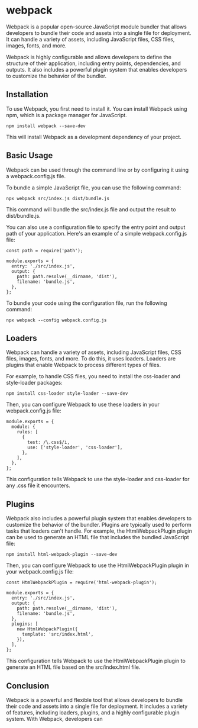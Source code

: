 # webpack
Webpack is a popular open-source JavaScript module bundler that allows developers to bundle their code and assets into a single file for deployment. It can handle a variety of assets, including JavaScript files, CSS files, images, fonts, and more.

Webpack is highly configurable and allows developers to define the structure of their application, including entry points, dependencies, and outputs. It also includes a powerful plugin system that enables developers to customize the behavior of the bundler.

## Installation
To use Webpack, you first need to install it. You can install Webpack using npm, which is a package manager for JavaScript.
~~~~
npm install webpack --save-dev
~~~~
This will install Webpack as a development dependency of your project.

## Basic Usage
Webpack can be used through the command line or by configuring it using a webpack.config.js file.

To bundle a simple JavaScript file, you can use the following command:

~~~~
npx webpack src/index.js dist/bundle.js
~~~~

This command will bundle the src/index.js file and output the result to dist/bundle.js.

You can also use a configuration file to specify the entry point and output path of your application. Here's an example of a simple webpack.config.js file:

~~~~
const path = require('path');

module.exports = {
  entry: './src/index.js',
  output: {
    path: path.resolve(__dirname, 'dist'),
    filename: 'bundle.js',
  },
};
~~~~
To bundle your code using the configuration file, run the following command:

~~~~
npx webpack --config webpack.config.js
~~~~

## Loaders
Webpack can handle a variety of assets, including JavaScript files, CSS files, images, fonts, and more. To do this, it uses loaders. Loaders are plugins that enable Webpack to process different types of files.

For example, to handle CSS files, you need to install the css-loader and style-loader packages:

~~~~
npm install css-loader style-loader --save-dev
~~~~
Then, you can configure Webpack to use these loaders in your webpack.config.js file:
~~~~
module.exports = {
  module: {
    rules: [
      {
        test: /\.css$/i,
        use: ['style-loader', 'css-loader'],
      },
    ],
  },
};
~~~~

This configuration tells Webpack to use the style-loader and css-loader for any .css file it encounters.

## Plugins
Webpack also includes a powerful plugin system that enables developers to customize the behavior of the bundler.
Plugins are typically used to perform tasks that loaders can't handle. For example, the HtmlWebpackPlugin plugin can be used to generate an HTML file that includes the bundled JavaScript file:
~~~~
npm install html-webpack-plugin --save-dev
~~~~

Then, you can configure Webpack to use the HtmlWebpackPlugin plugin in your webpack.config.js file:

~~~~
const HtmlWebpackPlugin = require('html-webpack-plugin');

module.exports = {
  entry: './src/index.js',
  output: {
    path: path.resolve(__dirname, 'dist'),
    filename: 'bundle.js',
  },
  plugins: [
    new HtmlWebpackPlugin({
      template: 'src/index.html',
    }),
  ],
};
~~~~

This configuration tells Webpack to use the HtmlWebpackPlugin plugin to generate an HTML file based on the src/index.html file.

## Conclusion
Webpack is a powerful and flexible tool that allows developers to bundle their code and assets into a single file for deployment. It includes a variety of features, including loaders, plugins, and a highly configurable plugin system. With Webpack, developers can







